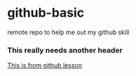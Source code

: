 # github-basic
remote repo to help me out my github skill
### This really needs another header
[This is from github lesson ](http://www.lynda.com)
